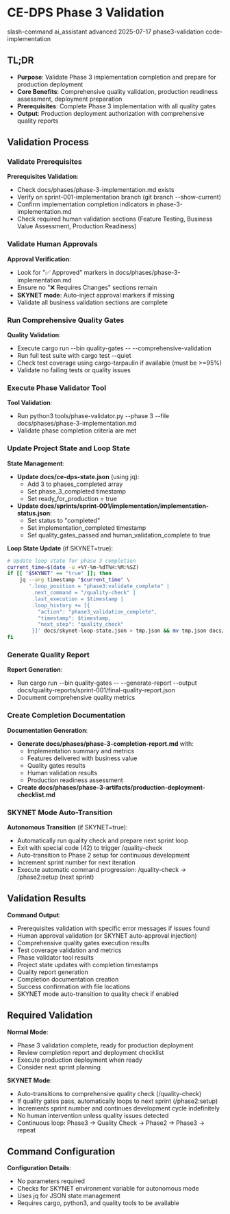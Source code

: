 # <context>CE-DPS Phase 3 Validation</context>

<meta>
  <title>CE-DPS Phase 3 Validation</title>
  <type>slash-command</type>
  <audience>ai_assistant</audience>
  <complexity>advanced</complexity>
  <updated>2025-07-17</updated>
  <scope>phase3-validation</scope>
  <phase>code-implementation</phase>
</meta>

## <summary priority="critical">TL;DR</summary>
- **Purpose**: Validate Phase 3 implementation completion and prepare for production deployment
- **Core Benefits**: Comprehensive quality validation, production readiness assessment, deployment preparation
- **Prerequisites**: Complete Phase 3 implementation with all quality gates
- **Output**: Production deployment authorization with comprehensive quality reports

## <instructions priority="high">Validation Process</instructions>

### <step-1>Validate Prerequisites</step-1>
**Prerequisites Validation**:
- Check docs/phases/phase-3-implementation.md exists
- Verify on sprint-001-implementation branch (git branch --show-current)
- Confirm implementation completion indicators in phase-3-implementation.md
- Check required human validation sections (Feature Testing, Business Value Assessment, Production Readiness)

### <step-2>Validate Human Approvals</step-2>
**Approval Verification**:
- Look for "✅ Approved" markers in docs/phases/phase-3-implementation.md
- Ensure no "❌ Requires Changes" sections remain
- **SKYNET mode**: Auto-inject approval markers if missing
- Validate all business validation sections are complete

### <step-3>Run Comprehensive Quality Gates</step-3>
**Quality Validation**:
- Execute cargo run --bin quality-gates -- --comprehensive-validation
- Run full test suite with cargo test --quiet
- Check test coverage using cargo-tarpaulin if available (must be >=95%)
- Validate no failing tests or quality issues

### <step-4>Execute Phase Validator Tool</step-4>
**Tool Validation**:
- Run python3 tools/phase-validator.py --phase 3 --file docs/phases/phase-3-implementation.md
- Validate phase completion criteria are met

### <step-5>Update Project State and Loop State</step-5>
**State Management**:
- **Update docs/ce-dps-state.json** (using jq):
  - Add 3 to phases_completed array
  - Set phase_3_completed timestamp
  - Set ready_for_production = true
- **Update docs/sprints/sprint-001/implementation/implementation-status.json**:
  - Set status to "completed"
  - Set implementation_completed timestamp
  - Set quality_gates_passed and human_validation_complete to true

**Loop State Update** (if SKYNET=true):
```bash
# Update loop state for phase 3 completion
current_time=$(date -u +%Y-%m-%dT%H:%M:%SZ)
if [[ "$SKYNET" == "true" ]]; then
    jq --arg timestamp "$current_time" \
       '.loop_position = "phase3:validate_complete" |
        .next_command = "/quality-check" |
        .last_execution = $timestamp |
        .loop_history += [{
          "action": "phase3_validation_complete",
          "timestamp": $timestamp,
          "next_step": "quality_check"
        }]' docs/skynet-loop-state.json > tmp.json && mv tmp.json docs/skynet-loop-state.json
fi
```

### <step-6>Generate Quality Report</step-6>
**Report Generation**:
- Run cargo run --bin quality-gates -- --generate-report --output docs/quality-reports/sprint-001/final-quality-report.json
- Document comprehensive quality metrics

### <step-7>Create Completion Documentation</step-7>
**Documentation Generation**:
- **Generate docs/phases/phase-3-completion-report.md** with:
  - Implementation summary and metrics
  - Features delivered with business value
  - Quality gates results
  - Human validation results
  - Production readiness assessment
- **Create docs/phases/phase-3-artifacts/production-deployment-checklist.md**

### <step-8>SKYNET Mode Auto-Transition</step-8>
**Autonomous Transition** (if SKYNET=true):
- Automatically run quality check and prepare next sprint loop
- Exit with special code (42) to trigger /quality-check
- Auto-transition to Phase 2 setup for continuous development
- Increment sprint number for next iteration
- Execute automatic command progression: /quality-check → /phase2:setup (next sprint)

## <expected-output priority="medium">Validation Results</expected-output>

**Command Output**:
- Prerequisites validation with specific error messages if issues found
- Human approval validation (or SKYNET auto-approval injection)
- Comprehensive quality gates execution results
- Test coverage validation and metrics
- Phase validator tool results
- Project state updates with completion timestamps
- Quality report generation
- Completion documentation creation
- Success confirmation with file locations
- SKYNET mode auto-transition to quality check if enabled

## <human-actions priority="high">Required Validation</human-actions>

**Normal Mode**:
- Phase 3 validation complete, ready for production deployment
- Review completion report and deployment checklist
- Execute production deployment when ready
- Consider next sprint planning

**SKYNET Mode**:
- Auto-transitions to comprehensive quality check (/quality-check)
- If quality gates pass, automatically loops to next sprint (/phase2:setup)
- Increments sprint number and continues development cycle indefinitely
- No human intervention unless quality issues detected
- Continuous loop: Phase3 → Quality Check → Phase2 → Phase3 → repeat

## <parameters priority="low">Command Configuration</parameters>
**Configuration Details**:
- No parameters required
- Checks for SKYNET environment variable for autonomous mode
- Uses jq for JSON state management
- Requires cargo, python3, and quality tools to be available
